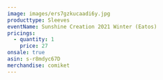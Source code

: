 ```yaml
---
image: images/ers7gzkucaadi6y.jpg
producttype: Sleeves
eventName: Sunshine Creation 2021 Winter (Eatos)
pricings:
  - quantity: 1
    price: 27
onsale: true
asin: s-r8mdyc67D
merchandise: comiket
---
```

